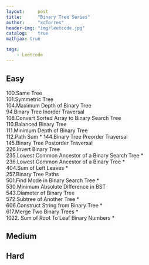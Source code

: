 ```yaml
---
layout:     post
title:      "Binary Tree Series"
author:     "xcTorres"
header-img: "img/leetcode.jpg"
catalog:    true
mathjax: true

tags:
    - Leetcode
---    
```


## Easy
100.Same Tree  
101.Symmetric Tree  
104.Maximum Depth of Binary Tree  
94.Binary Tree Inorder Traversal  
108.Convert Sorted Array to Binary Search Tree  
110.Balanced Binary Tree    
111.Minimum Depth of Binary Tree  
112.Path Sum * 
144.Binary Tree Preorder Traversal  
145.Binary Tree Postorder Traversal    
226.Invert Binary Tree  
235.Lowest Common Ancestor of a Binary Search Tree  *  
236.Lowest Common Ancestor of a Binary Tree  *  
404.Sum of Left Leaves  *  
257.Binary Tree Paths    
501.Find Mode in Binary Search Tree  *  
530.Minimum Absolute Difference in BST  
543.Diameter of Binary Tree    
572.Subtree of Another Tree *  
606.Construct String from Binary Tree  *  
617.Merge Two Binary Trees *  
1022. Sum of Root To Leaf Binary Numbers *  


##  Medium  


## Hard